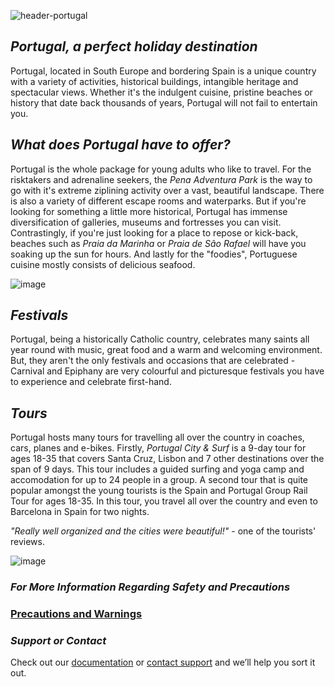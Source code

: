 ![header-portugal](https://user-images.githubusercontent.com/73572478/97767372-c546bf80-1b6f-11eb-8aa5-55632cab228f.jpg)

## _Portugal, a perfect holiday destination_

Portugal, located in South Europe and bordering Spain is a unique country with a variety of activities, historical buildings, intangible heritage and spectacular views. Whether it's the indulgent cuisine, pristine beaches or history that date back thousands of years, Portugal will not fail to entertain you.

## _What does Portugal have to offer?_
Portugal is the whole package for young adults who like to travel. For the risktakers and adrenaline seekers, the _Pena Adventura Park_ is the way to go with it's extreme ziplining activity over a vast, beautiful landscape. There is also a variety of different escape rooms and waterparks. But if you're looking for something a little more historical, Portugal has immense diversification of galleries, museums and fortresses you can visit. Contrastingly, if you're just looking for a place to repose or kick-back, beaches such as _Praia da Marinha_ or _Praia de São Rafael_ will have you soaking up the sun for hours. And lastly for the "foodies", Portuguese cuisine mostly consists of delicious seafood.

![image](https://user-images.githubusercontent.com/73572478/97794470-af5bfc00-1c4e-11eb-9ff9-334a5be291b6.png)

## _Festivals_
Portugal, being a historically Catholic country, celebrates many saints all year round with music, great food and a warm and welcoming environment. But, they aren't the only festivals and occasions that are celebrated - Carnival and Epiphany are very colourful and picturesque festivals you have to experience and celebrate first-hand.

## _Tours_
Portugal hosts many tours for travelling all over the country in coaches, cars, planes and e-bikes. Firstly, _Portugal City & Surf_ is a 9-day tour for ages 18-35 that covers Santa Cruz, Lisbon and 7 other destinations over the span of 9 days. This tour includes a guided surfing and yoga camp and accomodation for up to 24 people in a group. A second tour that is quite popular amongst the young tourists is the Spain and Portugal Group Rail Tour for ages 18-35. In this tour, you travel all over the country and even to Barcelona in Spain for two nights. 

_"Really well organized and the cities were beautiful!"_ - one of the tourists' reviews. 

![image](https://user-images.githubusercontent.com/73572478/97861671-3ba61600-1d58-11eb-9e2a-455357194325.png)


### _For More Information Regarding Safety and Precautions_
### <a href="https://isabelle-johns.github.io/Portugal/" title="Precautions and Warnings">Precautions and Warnings</a>


### _Support or Contact_

Check out our [documentation](https://docs.github.com/categories/github-pages-basics/) or [contact support](https://github.com/contact) and we’ll help you sort it out.
